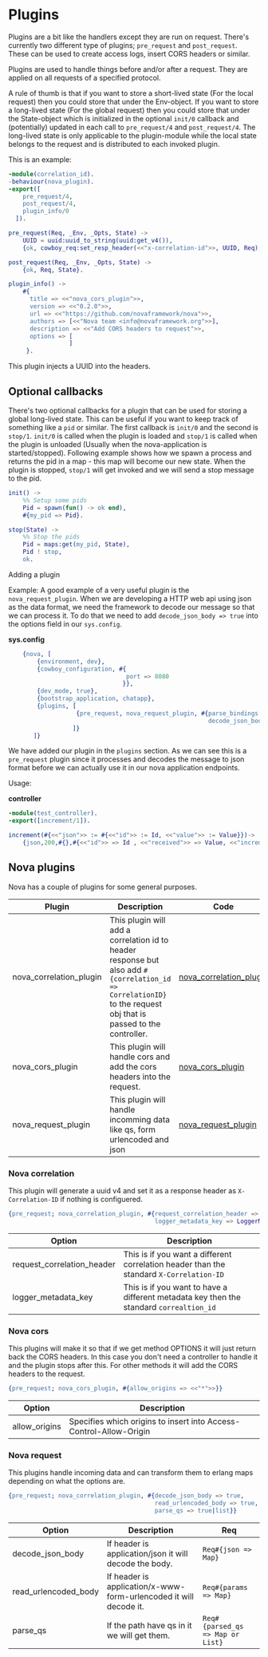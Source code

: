 # Plugins

Plugins are a bit like the handlers except they are run on request. There's currently two different type of plugins; `pre_request` and `post_request`.
These can be used to create access logs, insert CORS headers or similar.

Plugins are used to handle things before and/or after a request. They are applied on all requests of a specified protocol.

A rule of thumb is that if you want to store a short-lived state (For the local request) then you could store that under the Env-object. If you want to store a long-lived state (For the global request) then you could store that under the State-object which is initialized in the optional `init/0` callback and (potentially) updated in each call to `pre_request/4` and `post_request/4`. The long-lived state is only applicable to the plugin-module while the local state belongs to the request and is distributed to each invoked plugin.

This is an example:

```erlang
-module(correlation_id).
-behaviour(nova_plugin).
-export([
    pre_request/4,
    post_request/4,
    plugin_info/0
  ]).

pre_request(Req, _Env, _Opts, State) ->
    UUID = uuid:uuid_to_string(uuid:get_v4()),
    {ok, cowboy_req:set_resp_header(<<"x-correlation-id">>, UUID, Req), State}.

post_request(Req, _Env, _Opts, State) ->
    {ok, Req, State}.

plugin_info() ->
    #{
      title => <<"nova_cors_plugin">>,
      version => <<"0.2.0">>,
      url => <<"https://github.com/novaframework/nova">>,
      authors => [<<"Nova team <info@novaframework.org">>],
      description => <<"Add CORS headers to request">>,
      options => [
                 ]
     }.
```

This plugin injects a UUID into the headers.


## Optional callbacks

There's two optional callbacks for a plugin that can be used for storing a global long-lived state. This can be useful if you want to keep track of something like a `pid` or similar.
The first callback is `init/0` and the second is `stop/1`. `init/0` is called when the plugin is loaded and `stop/1` is called when the plugin is unloaded (Usually when the nova-application is started/stopped).
Following example shows how we spawn a process and returns the pid in a map - this map will become our new state. When the plugin is stopped, `stop/1` will get invoked and we will send a stop message to the pid.

```erlang
init() ->
    %% Setup some pids
    Pid = spawn(fun() -> ok end),
    #{my_pid => Pid}.

stop(State) ->
    %% Stop the pids
    Pid = maps:get(my_pid, State),
    Pid ! stop,
    ok.
```

Adding a plugin

Example:
A good example of a very useful plugin is the `nova_request_plugin`. When we are developing a HTTP web api using json as the data format, we need the framework to
decode our message so that we can process it. To do that we need to add `decode_json_body => true` into the options field in our `sys.config`.


**sys.config**


 ```erlang
     {nova, [
         {environment, dev},
         {cowboy_configuration, #{
                                  port => 8080
                                 }},
         {dev_mode, true},
         {bootstrap_application, chatapp},
         {plugins, [
                    {pre_request, nova_request_plugin, #{parse_bindings => true,
                                                         decode_json_body => true}}
                   ]}
        ]}
 ```
 We have added our plugin in the `plugins` section. As we can see this is a `pre_request` plugin since it processes and decodes the message to json format
 before we can actually use it in our nova application endpoints.

Usage:

**controller**

```erlang
-module(test_controller).
-export([increment/1]).

increment(#{<<"json">> := #{<<"id">> := Id, <<"value">> := Value}})->
    {json,200,#{},#{<<"id">> => Id , <<"received">> => Value, <<"increment">> => Value+1}}.

```
## Nova plugins

Nova has a couple of plugins for some general purposes.

|Plugin|Description|Code|
|------|-----------|----|
|nova_correlation_plugin|This plugin will add a correlation id to header response but also add `#{correlation_id => CorrelationID}` to the request obj that is passed to the controller.|[nova_correlation_plugin](https://github.com/novaframework/nova/blob/master/src/plugins/nova_correlation_plugin.erl)|
|nova_cors_plugin|This plugin will handle cors and add the cors headers into the request.|[nova_cors_plugin](https://github.com/novaframework/nova/blob/master/src/plugins/nova_cors_plugin.erl)|
|nova_request_plugin|This plugin will handle incomming data like qs, form urlencoded and json|[nova_request_plugin](https://github.com/novaframework/nova/blob/master/src/plugins/nova_request_plugin.erl)|


### Nova correlation

This plugin will generate a uuid v4 and set it as a response header as `X-Correlation-ID` if nothing is configuered.

```erlang
{pre_request; nova_correlation_plugin, #{request_correlation_header => CorrelationHeader,
                                         logger_metadata_key => LoggerMetaDataKey}}
```

|Option|Description|
|------|-----------|
|request_correlation_header|This is if you want a different correlation header than the standard `X-Correlation-ID`|
|logger_metadata_key| This is if you want to have a different metadata key then the standard `correaltion_id`|

### Nova cors

This plugins will make it so that if we get method OPTIONS it will just return back the CORS headers. In this case you don't need a controller to handle it and the plugin stops after this.
For other methods it will add the CORS headers to the request.

```erlang
{pre_request; nova_cors_plugin, #{allow_origins => <<"*">>}}
```

|Option|Description|
|------|-----------|
|allow_origins|Specifies which origins to insert into Access-Control-Allow-Origin|

### Nova request

This plugins handle incoming data and can transform them to erlang maps depending on what the options are.

```erlang
{pre_request; nova_correlation_plugin, #{decode_json_body => true,
                                         read_urlencoded_body => true,
                                         parse_qs => true|list}}
```


|Option|Description|Req|
|------|-----------|----|
|decode_json_body|If header is application/json it will decode the body.| `Req#{json => Map}`|
|read_urlencoded_body|If header is application/x-www-form-urlencoded it will decode it.| `Req#{params => Map}`|
|parse_qs| If the path have qs in it we will get them.|`Req#{parsed_qs => Map or List}`|
